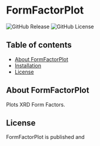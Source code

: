 # FormFactorPlot

![GitHub Release](https://img.shields.io/github/v/release/mhaefner-chem/FormFactorPlot?include_prereleases) ![GitHub License](https://img.shields.io/github/license/mhaefner-chem/FormFactorPlot)

## Table of contents

- [About FormFactorPlot](#about-formfactorplot)
- [Installation](#installation)
- [License](#license)

## About FormFactorPlot
 Plots XRD Form Factors.

## License
FormFactorPlot is published and 


<!--stackedit_data:
eyJoaXN0b3J5IjpbODIzNDA1MjY1LC01MTk0NjA1OTgsLTk4Mj
gyMjg3M119
-->